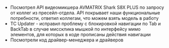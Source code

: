 * Посмотрел API видеомикшера AVMATRIX Shark S8X PLUS по запросу от коллег из пресейл-отдела. API покрывает наши функциональные потребности, ответил коллегам, что можем взять модель в работу
* TC Updater - исправил проблему с блокировкой навигации по Tab и BackTab в случае миссклика мышкой по интерфейсу мимо элементов, для которых в коде прописаны действия навигации
* Посмотрели код драйвер-менеджера и драйверов
